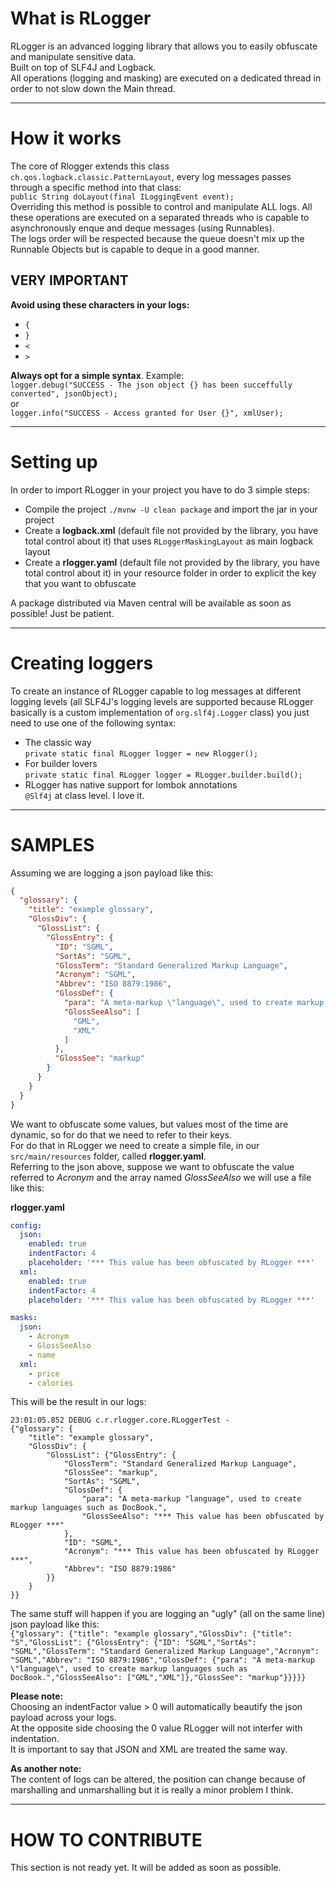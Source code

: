 # What is RLogger

RLogger is an advanced logging library that allows you to easily obfuscate and manipulate sensitive data.   
Built on top of SLF4J and Logback.  
All operations (logging and masking) are executed on a dedicated thread in order to not slow down the Main thread.

---

# How it works

The core of Rlogger extends this class ```ch.qos.logback.classic.PatternLayout```, every log messages passes through a
specific method into that class:  
```public String doLayout(final ILoggingEvent event);```  
Overriding this method is possible to control and manipulate ALL logs. All these operations are executed on a separated
threads who is capable to asynchronously enque and deque messages
(using Runnables).    
The logs order will be respected because the queue doesn't mix up the Runnable Objects but is capable to deque in a good
manner.

## VERY IMPORTANT

**Avoid using these characters in your logs:**

- `{`
- `}`
- `<`
- `>`

**Always opt for a simple syntax**. Example:    
```logger.debug("SUCCESS - The json object {} has been succeffully converted", jsonObject);```  
or  
```logger.info("SUCCESS - Access granted for User {}", xmlUser);```

---

# Setting up

In order to import RLogger in your project you have to do 3 simple steps:

- Compile the project ```./mvnw -U clean package``` and import the jar in your project
- Create a **logback.xml** (default file not provided by the library, you have total control about it) that uses
  ```RLoggerMaskingLayout``` as main logback layout
- Create a **rlogger.yaml** (default file not provided by the library, you have total control about it) in your resource
  folder in order to explicit the key that you want to obfuscate

A package distributed via Maven central will be available as soon as possible! Just be patient.

---

# Creating loggers

To create an instance of RLogger capable to log messages at different logging levels (all SLF4J's logging levels are
supported because RLogger basically is a custom implementation of `org.slf4j.Logger` class) you just need to use one of
the following syntax:

- The classic way  
  `private static final RLogger logger = new Rlogger();`
- For builder lovers   
  `private static final RLogger logger = RLogger.builder.build();`
- RLogger has native support for lombok annotations  
  `@Slf4j` at class level. I love it.

---

# SAMPLES

Assuming we are logging a json payload like this:

```json
{
  "glossary": {
    "title": "example glossary",
    "GlossDiv": {
      "GlossList": {
        "GlossEntry": {
          "ID": "SGML",
          "SortAs": "SGML",
          "GlossTerm": "Standard Generalized Markup Language",
          "Acronym": "SGML",
          "Abbrev": "ISO 8879:1986",
          "GlossDef": {
            "para": "A meta-markup \"language\", used to create markup languages such as DocBook.",
            "GlossSeeAlso": [
              "GML",
              "XML"
            ]
          },
          "GlossSee": "markup"
        }
      }
    }
  }
}
```

We want to obfuscate some values, but values most of the time are dynamic, so for do that we need to refer to their
keys.    
For do that in RLogger we need to create a simple file, in our `src/main/resources` folder, called **rlogger.yaml**.  
Referring to the json above, suppose we want to obfuscate the value referred to *Acronym* and the array named
*GlossSeeAlso* we will use a file like this:

**rlogger.yaml**

```yaml
config:
  json:
    enabled: true
    indentFactor: 4
    placeholder: '*** This value has been obfuscated by RLogger ***'
  xml:
    enabled: true
    indentFactor: 4
    placeholder: '*** This value has been obfuscated by RLogger ***'

masks:
  json:
    - Acronym
    - GlossSeeAlso
    - name
  xml:
    - price
    - calories
```

This will be the result in our logs:

```
23:01:05.852 DEBUG c.r.rlogger.core.RLoggerTest - 
{"glossary": {
    "title": "example glossary",
    "GlossDiv": {
        "GlossList": {"GlossEntry": {
            "GlossTerm": "Standard Generalized Markup Language",
            "GlossSee": "markup",
            "SortAs": "SGML",
            "GlossDef": {
                "para": "A meta-markup "language", used to create markup languages such as DocBook.",
                "GlossSeeAlso": "*** This value has been obfuscated by RLogger ***"
            },
            "ID": "SGML",
            "Acronym": "*** This value has been obfuscated by RLogger ***",
            "Abbrev": "ISO 8879:1986"
        }}
    }
}}
```

The same stuff will happen if you are logging an "ugly" (all on the same line) json payload like this:      
```{"glossary": {"title": "example glossary","GlossDiv": {"title": "S","GlossList": {"GlossEntry": {"ID": "SGML","SortAs": "SGML","GlossTerm": "Standard Generalized Markup Language","Acronym": "SGML","Abbrev": "ISO 8879:1986","GlossDef": {"para": "A meta-markup \"language\", used to create markup languages such as DocBook.","GlossSeeAlso": ["GML","XML"]},"GlossSee": "markup"}}}}}```

**Please note:**     
Choosing an indentFactor value > 0 will automatically beautify the json payload across your logs.   
At the opposite side choosing the 0 value RLogger will not interfer with indentation.  
It is important to say that JSON and XML are treated the same way.

**As another note:**  
The content of logs can be altered, the position can change because of marshalling and unmarshalling but it is really a
minor problem I think.

---

# HOW TO CONTRIBUTE

This section is not ready yet. It will be added as soon as possible.